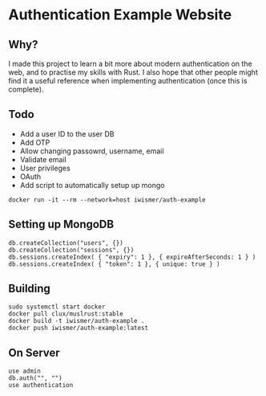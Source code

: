 # Authentication Example Website

## Why?

I made this project to learn a bit more about modern authentication on the web, and to practise my skills with Rust.
I also hope that other people might find it a useful reference when implementing authentication (once this is complete).

## Todo

- Add a user ID to the user DB
- Add OTP
- Allow changing passowrd, username, email
- Validate email
- User privileges
- OAuth
- Add script to automatically setup up mongo

`docker run -it --rm --network=host iwismer/auth-example`

## Setting up MongoDB

```
db.createCollection("users", {})
db.createCollection("sessions", {})
db.sessions.createIndex( { "expiry": 1 }, { expireAfterSeconds: 1 } )
db.sessions.createIndex( { "token": 1 }, { unique: true } )
```

## Building

```
sudo systemctl start docker
docker pull clux/muslrust:stable
docker build -t iwismer/auth-example .
docker push iwismer/auth-example:latest
```

## On Server

```
use admin
db.auth("", "")
use authentication
```
